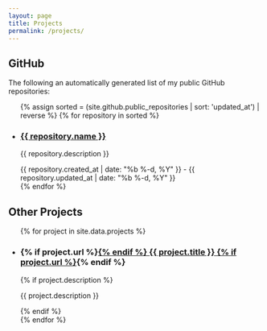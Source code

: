 ```yaml
---
layout: page
title: Projects
permalink: /projects/
---
```


## GitHub
The following an automatically generated list of my public GitHub repositories:
<ul class="post-list w3-ul w3-card-4">
{% assign sorted = (site.github.public_repositories | sort: 'updated_at') | reverse %}
{% for repository in sorted %}
<li class="w3-bar project">
    <div class="w3-bar-item">
        <h3 class="post-link">
            <a href="{{ repository.html_url }}">{{ repository.name }}</a>
        </h3>
        <p>{{ repository.description }}</p>
    </div>
    <div class="w3-bar-item">
        <span class="post-meta date"><span class="start-date">{{ repository.created_at | date: "%b %-d, %Y" }}</span> - <span class="end-date">{{ repository.updated_at | date: "%b %-d, %Y" }}</span></span>
    </div>
</li>
{% endfor %}
</ul>

## Other Projects
<ul class="post-list w3-ul w3-card-4">
{% for project in site.data.projects %}
<li class="w3-bar project">
    <div class="w3-bar-item">
        <h3 class="post-link">
        {% if project.url %}<a href="{{ project.url }}">{% endif %}
            {{ project.title }}
        {% if project.url %}</a>{% endif %}
        </h3>
        {% if project.description %}
        <p>{{ project.description }}</p>
        {% endif %}
    </div>
</li>
{% endfor %}
</ul>

